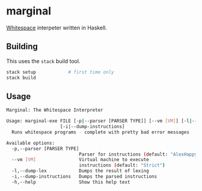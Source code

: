 # marginal

[Whitespace](https://en.wikipedia.org/wiki/Whitespace_(programming_language)) interpeter written in Haskell.

## Building

This uses the `stack` build tool.

```sh
stack setup            # first time only
stack build
```

## Usage

```sh
Marginal: The Whitespace Interpreter

Usage: marginal-exe FILE [-p|--parser [PARSER TYPE]] [--vm [VM]] [-l|--dump-lex]
                    [-i|--dump-instructions]
  Runs whitespace programs - complete with pretty bad error messages

Available options:
  -p,--parser [PARSER TYPE]
                           Parser for instructions (default: "AlexHappy")
  --vm [VM]                Virtual machine to execute
                           instructions (default: "Strict")
  -l,--dump-lex            Dumps the result of lexing
  -i,--dump-instructions   Dumps the parsed instructions
  -h,--help                Show this help text
```
